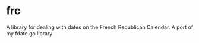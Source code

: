 # frc
A library for dealing with dates on the French Republican Calendar. A port of my fdate.go library
